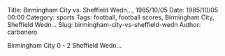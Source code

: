 Title: Birmingham City vs. Sheffield Wedn…, 1985/10/05
Date: 1985/10/05 00:00
Category: sports
Tags: football, football scores, Birmingham City, Sheffield Wedn…
Slug: birmingham-city-vs-sheffield-wedn
Author: carbonero


Birmingham City 0 - 2 Sheffield Wedn…
